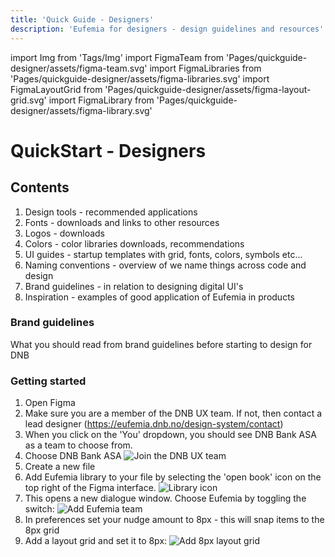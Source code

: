 ```yaml
---
title: 'Quick Guide - Designers'
description: 'Eufemia for designers - design guidelines and resources'
---
```


import Img from 'Tags/Img'
import FigmaTeam from 'Pages/quickguide-designer/assets/figma-team.svg'
import FigmaLibraries from 'Pages/quickguide-designer/assets/figma-libraries.svg'
import FigmaLayoutGrid from 'Pages/quickguide-designer/assets/figma-layout-grid.svg'
import FigmaLibrary from 'Pages/quickguide-designer/assets/figma-library.svg'

# QuickStart - Designers

## Contents

1.  Design tools - recommended applications
1.  Fonts - downloads and links to other resources
1.  Logos - downloads
1.  Colors - color libraries downloads, recommendations
1.  UI guides - startup templates with grid, fonts, colors, symbols etc...
1.  Naming conventions - overview of we name things across code and design
1.  Brand guidelines - in relation to designing digital UI's
1.  Inspiration - examples of good application of Eufemia in products

### Brand guidelines

What you should read from brand guidelines before starting to design for DNB

### Getting started

1. Open Figma
2. Make sure you are a member of the DNB UX team. If not, then contact a lead designer (https://eufemia.dnb.no/design-system/contact)
3. When you click on the 'You' dropdown, you should see DNB Bank ASA as a team to choose from.
4. Choose DNB Bank ASA <Img src={FigmaTeam} caption="Join the DNB UX team" alt="Join the DNB UX team" />
5. Create a new file
6. Add Eufemia library to your file by selecting the 'open book' icon on the top right of the Figma interface. <Img src={FigmaLibrary} caption="Figma's library icon" alt="Library icon" />
7. This opens a new dialogue window. Choose Eufemia by toggling the switch: <Img src={FigmaLibraries} caption="Add the Eufemia library" alt="Add Eufemia team" />
8. In preferences set your nudge amount to 8px - this will snap items to the 8px grid
9. Add a layout grid and set it to 8px: <Img src={FigmaLayoutGrid} caption="Add an 8px layout grid" alt="Add 8px layout grid" />
